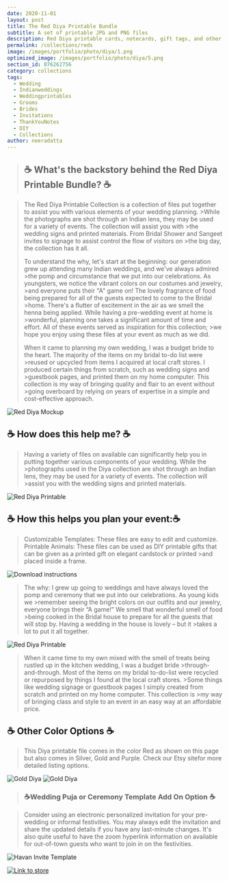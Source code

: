 ```yaml
---
date: 2020-11-01
layout: post
title: The Red Diya Printable Bundle
subtitle: A set of printable JPG and PNG files
description: Red Diya printable cards, notecards, gift tags, and other wedding or event prints are ready to print on demand. These time savers for weddings may be printed and used to adorn any event location. Perfect for wedding craft stations for kids or Diwali celebrations.
permalink: /collections/reds
image: /images/portfolio/photo/diya/1.png
optimized_image: /images/portfolio/photo/diya/5.png
section_id: 876262756
category: collections
tags:
  - Wedding
  - Indianweddings
  - Weddingprintables
  - Grooms
  - Brides
  - Invitations
  - ThankYouNotes
  - DIY
  - Collections
author: neeradatta
---
```


> ## ☕ What's the backstory behind the Red Diya Printable Bundle? ☕

>The Red Diya Printable Collection is a collection of files put together to assist you with various elements of your wedding planning. >While the photographs are shot through an Indian lens, they may be used for a variety of events. The collection will assist you with >the wedding signs and printed materials. From Bridal Shower and Sangeet invites to signage to assist control the flow of visitors on >the big day, the collection has it all.
>
>To understand the why, let's start at the beginning: our generation grew up attending many Indian weddings, and we've always admired >the pomp and circumstance that we put into our celebrations. As youngsters, we notice the vibrant colors on our costumes and jewelry, >and everyone puts their "A" game on! The lovely fragrance of food being prepared for all of the guests expected to come to the Bridal >home. There's a flutter of excitement in the air as we smell the henna being applied. While having a pre-wedding event at home is >wonderful, planning one takes a significant amount of time and effort. All of these events served as inspiration for this collection; >we hope you enjoy using these files at your event as much as we did.
>
>When it came to planning my own wedding, I was a budget bride to the heart. The majority of the items on my bridal to-do list were >reused or upcycled from items I acquired at local craft stores. I produced certain things from scratch, such as wedding signs and >guestbook pages, and printed them on my home computer. This collection is my way of bringing quality and flair to an event without >going overboard by relying on years of expertise in a simple and cost-effective approach.

![Red Diya Mockup](https://i.etsystatic.com/21226651/r/il/1e2774/3442078466/il_794xN.3442078466_j28l.jpg)

## ☕ How does this help me? ☕ 

>Having a variety of files on available can significantly help you in putting together various components of your wedding. While the >photographs used in the Diya collection are shot through an Indian lens, they may be used for a variety of events. The collection will >assist you with the wedding signs and printed materials. 


![Red Diya Printable](https://i.etsystatic.com/21226651/r/il/7a80f2/2664499813/il_794xN.2664499813_m8wp.jpg)

## ☕  How this helps you plan your event:☕ 

>Customizable Templates: These files are easy to edit and customize. 
>Printable Animals: These files can be used as DIY printable gifts that can be given as a printed gift on elegant cardstock or printed >and placed inside a frame. 

![Download instructions](https://i.etsystatic.com/21226651/r/il/2c9a3b/3691761557/il_794xN.3691761557_cz77.jpg)


>The why: I grew up going to weddings and have always loved the pomp and ceremony that we put into our celebrations. As young kids we >remember seeing the bright colors on our outfits and our jewelry, everyone brings their “A game!” We smell that wonderful smell of food >being cooked in the Bridal house to prepare for all the guests that will stop by. Having a wedding in the house is lovely – but it >takes a lot to put it all together.


![Red Diya Printable](https://i.etsystatic.com/21226651/r/il/c4bc0a/3688858958/il_794xN.3688858958_2o03.jpg)

>When it came time to my own mixed with the smell of treats being rustled up in the kitchen wedding, I was a budget bride >through-and-through. Most of the items on my bridal to-do-list were recycled or repurposed by things I found at the local craft stores. >Some things like wedding signage or guestbook pages I simply created from scratch and printed on my home computer. This collection is >my way of bringing class and style to an event in an easy way at an affordable price.

## ☕ Other Color Options ☕

>This Diya printable file comes in the color Red as shown on this page but also comes in Silver, Gold and Purple. Check our Etsy sitefor more detailed listing options. 

![Gold Diya](https://i.etsystatic.com/21226651/r/il/9fdb75/3681603525/il_794xN.3681603525_4eg7.jpg)
![Gold Diya](https://i.etsystatic.com/21226651/r/il/e17172/3719205253/il_794xN.3719205253_cyh8.jpg)

> ### ☕Wedding Puja or Ceremony Template Add On Option ☕

>Consider using an electronic personalized invitation for your pre-wedding or informal festivities. You may always edit the invitation and share the updated details if you have any last-minute changes. It's also quite useful to have the zoom hyperlink information on available for out-of-town guests who want to join in on the festivities.


![Havan Invite Template](https://i.etsystatic.com/21226651/r/il/2876e9/2907219204/il_1588xN.2907219204_hlno.jpg)
<br/>

[![Link to store](\images\portfolio\photo\printables.png)](https://www.etsy.com/shop/TwoCupsOfChaa)
